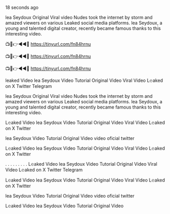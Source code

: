18 seconds ago

lea Seydoux Original Viral video Nudes took the internet by storm and amazed viewers on various Leaked social media platforms. lea Seydoux, a young and talented digital creator, recently became famous thanks to this interesting video.

📺📱👉◄◄🔴  https://tinyurl.com/fn84hrnu

📺📱👉◄◄🔴  https://tinyurl.com/fn84hrnu

📺📱👉◄◄🔴  https://tinyurl.com/fn84hrnu

leaked Video lea Seydoux Video Tutorial Original Video Viral Video L𝚎aked on X Twitter Telegram

lea Seydoux Original Viral video Nudes took the internet by storm and amazed viewers on various Leaked social media platforms. lea Seydoux, a young and talented digital creator, recently became famous thanks to this interesting video.

L𝚎aked Video lea Seydoux Video Tutorial Original Video Viral Video L𝚎aked on X Twitter

lea Seydoux Video Tutorial Original Video video oficial twitter

L𝚎aked Video lea Seydoux Video Tutorial Original Video Viral Video L𝚎aked on X Twitter

. . . . . . . . . L𝚎aked Video lea Seydoux Video Tutorial Original Video Viral Video L𝚎aked on X Twitter Telegram

L𝚎aked Video lea Seydoux Video Tutorial Original Video Viral Video L𝚎aked on X Twitter

lea Seydoux Video Tutorial Original Video video oficial twitter

L𝚎aked Video lea Seydoux Video Tutorial Original Video
